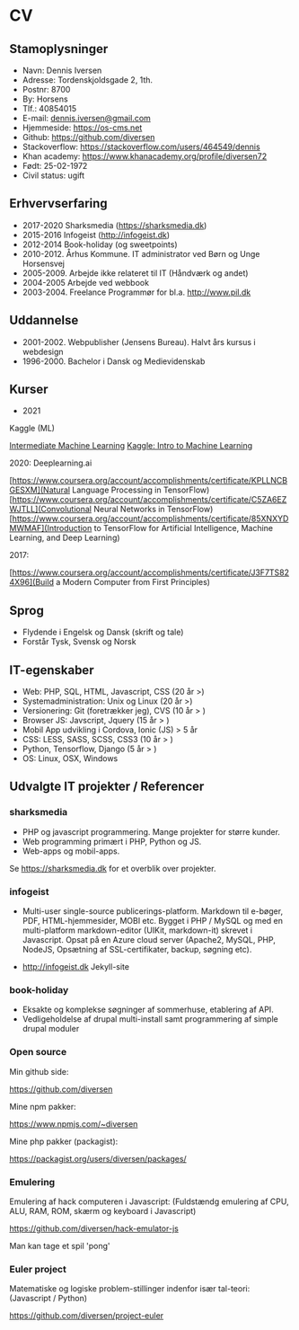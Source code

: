# CV

## Stamoplysninger

* Navn: Dennis Iversen
* Adresse: Tordenskjoldsgade 2, 1th.
* Postnr: 8700
* By: Horsens
* Tlf.: 40854015
* E-mail: <dennis.iversen@gmail.com>
* Hjemmeside: https://os-cms.net
* Github: https://github.com/diversen
* Stackoverflow: https://stackoverflow.com/users/464549/dennis
* Khan academy: https://www.khanacademy.org/profile/diversen72
* Født: 25-02-1972
* Civil status: ugift

## Erhvervserfaring

* 2017-2020  Sharksmedia (https://sharksmedia.dk)
* 2015-2016  Infogeist (http://infogeist.dk)
* 2012-2014  Book-holiday (og sweetpoints)
* 2010-2012. Århus Kommune. IT administrator ved Børn og Unge Horsensvej
* 2005-2009. Arbejde ikke relateret til IT (Håndværk og andet)
* 2004-2005  Arbejde ved webbook
* 2003-2004. Freelance Programmør for bl.a. http://www.pil.dk

## Uddannelse

* 2001-2002. Webpublisher (Jensens Bureau). Halvt års kursus i webdesign
* 1996-2000. Bachelor i Dansk og Medievidenskab

## Kurser

* 2021

Kaggle (ML)

[Intermediate Machine Learning](https://www.kaggle.com/learn/certification/diversen/intermediate-machine-learning)
[Kaggle: Intro to Machine Learning](https://www.kaggle.com/learn/certification/diversen/intermediate-machine-learning)

2020: Deeplearning.ai

[https://www.coursera.org/account/accomplishments/certificate/KPLLNCBGESXM](Natural Language Processing in TensorFlow)
[https://www.coursera.org/account/accomplishments/certificate/C5ZA6EZWJTLL](Convolutional Neural Networks in TensorFlow)
[https://www.coursera.org/account/accomplishments/certificate/85XNXYDMWMAF](Introduction to TensorFlow for Artificial Intelligence, Machine Learning, and Deep Learning)

2017: 

[https://www.coursera.org/account/accomplishments/certificate/J3F7TS824X96](Build a Modern Computer from First Principles)

## Sprog

* Flydende i Engelsk og Dansk (skrift og tale)
* Forstår Tysk, Svensk og Norsk

## IT-egenskaber

* Web: PHP, SQL, HTML, Javascript, CSS (20 år >)
* Systemadministration: Unix og Linux (20 år >)
* Versionering: Git (foretrækker jeg), CVS  (10 år > )
* Browser JS: Javscript, Jquery (15 år > )
* Mobil App udvikling i Cordova, Ionic (JS) > 5 år
* CSS: LESS, SASS, SCSS, CSS3 (10 år > )
* Python, Tensorflow, Django (5 år > ) 
* OS: Linux, OSX, Windows

## Udvalgte IT projekter / Referencer

### sharksmedia 

* PHP og javascript programmering. Mange projekter for større kunder.
* Web programming primært i PHP, Python og JS. 
* Web-apps og mobil-apps. 

Se https://sharksmedia.dk for et overblik over projekter.

### infogeist

* Multi-user single-source publicerings-platform. Markdown til e-bøger, PDF, HTML-hjemmesider, MOBI etc.  Bygget i PHP / MySQL og med en multi-platform markdown-editor (UIKit, markdown-it) skrevet i Javascript. Opsat på en Azure cloud server (Apache2, MySQL, PHP, NodeJS, Opsætning af SSL-certifikater,  backup, søgning etc). 

* http://infogeist.dk Jekyll-site

### book-holiday

* Eksakte og komplekse søgninger af sommerhuse, etablering af API. 
* Vedligeholdelse af drupal multi-install samt programmering af simple drupal moduler 

### Open source 

Min github side:

https://github.com/diversen

Mine npm pakker: 

https://www.npmjs.com/~diversen

Mine php pakker (packagist):

https://packagist.org/users/diversen/packages/

### Emulering

Emulering af hack computeren i Javascript: 
(Fuldstændg emulering af CPU, ALU, RAM, ROM, skærm og keyboard i Javascript)

https://github.com/diversen/hack-emulator-js

Man kan tage et spil 'pong'

### Euler project

Matematiske og logiske problem-stillinger indenfor især tal-teori:
(Javascript / Python)

https://github.com/diversen/project-euler
